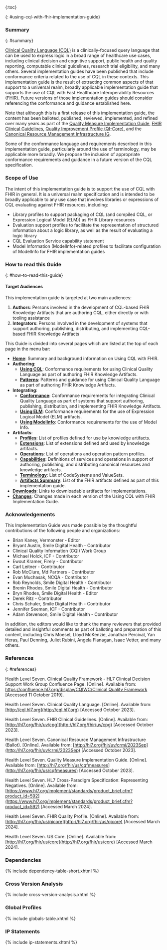 

{:toc}

<!--
Where possible, new and updated content will be highlighted with green text and background.
{:.new-content}
-->

{: #using-cql-with-fhir-implementation-guide}

### Summary
{: #summary}

[Clinical Quality Language (CQL)](http://cql.hl7.org) is a clinically-focused query language that can be used to express logic in a broad range of healthcare use cases, including clinical decision and cognitive support, public health and quality reporting, computable clinical guidelines, research trial eligibility, and many others. Several implementation guides have been published that include conformance criteria related to the use of CQL in these contexts. This implementation guide is the result of extracting common aspects of that support to a universal realm, broadly applicable implementation guide that supports the use of CQL with Fast Healthcare Interoperability Resources (FHIR). Future versions of those implementation guides should consider referencing the conformance and guidance established here.

Note that although this is a first release of this implementation guide, the content has been balloted, published, reviewed, implemented, and refined over many years as part of the [Quality Measure Implementation Guide](https://hl7.org/fhir/us/cqfmeasures), [FHIR Clinical Guidelines](https://hl7.org/fhir/uv/cpg), [Quality Improvement Profile (QI-Core)](https://hl7.org/fhir/us/qicore), and the [Canonical Resource Management Infrastructure IG](https://hl7.org/fhir/uv/crmi).

Some of the conformance language and requirements described in this implementation guide, particularly around the use of terminology, may be applicable more broadly. We propose the inclusion of appropriate conformance requirements and guidance in a future version of the CQL specification.

### Scope of Use

The intent of this implementation guide is to support the use of CQL with FHIR in general. It is a universal realm specification and is intended to be broadly applicable to any use case that involves libraries or expressions of CQL evaluating against FHIR resources, including:

* Library profiles to support packaging of CQL (and compiled CQL, or Expression Logical Model (ELM)) as FHIR Library resources
* Evaluation support profiles to facilitate the representation of structured information about a logic library, as well as the result of evaluating a logic library
* CQL Evaluation Service capability statement
* Model Information (ModelInfo)-related profiles to facilitate configuration of ModelInfo for FHIR implementation guides

### How to read this Guide
{: #how-to-read-this-guide}

#### Target Audiences

This implementation guide is targeted at two main audiences:

1. **Authors**: Persons involved in the development of CQL-based FHIR Knowledge Artifacts that are authoring CQL, either directly or with tooling assistance
2. **Integrators**: Persons involved in the development of systems that support authoring, publishing, distributing, and implementing CQL-based FHIR Knowledge Artifacts

This Guide is divided into several pages which are listed at the top of each
page in the menu bar:
-  **[Home](index.html)**: Summary and background information on Using CQL with FHIR.
-  **Authoring**:
    -  **[Using CQL](using-cql.html)**: Conformance requirements for using Clinical Quality Language as part of authoring FHIR Knowledge Artifacts.
    -  **[Patterns](patterns.html)**: Patterns and guidance for using Clinical Quality Language as part of authoring FHIR Knowledge Artifacts.
-  **Integrating**:
    -  **[Conformance](conformance.html)**: Conformance requirements for integrating Clinical Quality Language as part of systems that support authoring, publishing, distribution, and implementing FHIR Knowledge Artifacts.
    -  **[Using ELM](using-elm.html)**: Conformance requirements for the use of Expression Logical Model (ELM) artifacts.
    -  **[Using ModelInfo](using-modelinfo.html)**: Conformance requirements for the use of Model Info.
-  **Artifacts**: 
    -  **[Profiles](profiles.html)**: List of profiles defined for use by knowledge artifacts.
    -  **[Extensions](extensions.html)**: List of extensions defined and used by knowledge artifacts.
    -  **[Operations](operations.html)**: List of operations and operation pattern profiles.
    -  **[Capabilities](capabilities.html)**: Definitions of services and operations in support of authoring, publishing, and distributing canonical resources and knowledge artifacts.
    -  **[Terminology](terminology.html)**: List of CodeSystems and ValueSets.
    -  **[Artifacts Summary](artifacts.html)**: List of the FHIR artifacts defined as part of this implementation guide.
-  **[Downloads](downloads.html)**: Links to downloadable artifacts for implementations.
-  **[Changes](changes.html)**: Changes made in each version of the Using CQL with FHIR Implementation Guide.

### Acknowledgements

This Implementation Guide was made possible by the thoughtful contributions of the following people and organizations:

* Brian Kaney, Vermonster - Editor
* Bryant Austin, Smile Digital Health - Contributor
* Clinical Quality Information (CQI) Work Group
* Michael Holck, ICF - Contributor
* Ewout Kramer, Firely - Contributor
* Carl Leitner - Contributor
* Rob McClure, Md Partners - Contributor
* Evan Muchasak, NCQA - Contributor
* Rob Reynolds, Smile Digital Health - Contributor
* Brenin Rhodes, Smile Digital Health - Contributor
* Bryn Rhodes, Smile Digital Health - Editor
* Derek Ritz - Contributor
* Chris Schuler, Smile Digital Health - Contributor
* Jennifer Seeman, ICF - Contributor
* Adam Stevenson, Smile Digital Health - Contributor

In addition, the editors would like to thank the many reviewers that provided detailed and insightful comments as part of balloting and preparation of this content, including Chris Moesel, Lloyd McKenzie, Jonathan Percival, Yan Heras, Paul Denning, Juliet Rubini, Angela Flanagan, Isaac Vetter, and many others.

### References
{: #references}

Health Level Seven. Clinical Quality Framework - HL7 Clinical Decision Support Work Group Confluence Page. [Online]. Available from: [https://confluence.hl7.org/display/CQIWC/Clinical Quality Framework](https://confluence.hl7.org/display/CQIWC/Clinical%20Quality%20Framework) [Accessed 11 October 2019].

Health Level Seven. Clinical Quality Language. [Online]. Available from: [http://cql.hl7.org](http://cql.hl7.org) [Accessed October 2023].

Health Level Seven. FHIR Clinical Guidelines. [Online]. Available from: [http://hl7.org/fhir/uv/cpg](http://hl7.org/fhir/uv/cpg) [Accessed October 2023].

Health Level Seven. Canonical Resource Management Infrastructure (Ballot). [Online]. Available from: [http://hl7.org/fhir/uv/crmi/2023Sep](http://hl7.org/fhir/uv/crmi/2023Sep) [Accessed October 2023].

Health Level Seven. Quality Measure Implementation Guide. [Online]. Available from: [http://hl7.org/fhir/us/cqfmeasures](http://hl7.org/fhir/us/cqfmeasures) [Accessed October 2023].

Health Level Seven. HL7 Cross-Paradigm Specification: Representing Negatives. [Online]. Available from: [https://www.hl7.org/implement/standards/product_brief.cfm?product_id=592](https://www.hl7.org/implement/standards/product_brief.cfm?product_id=592) [Accessed March 2024].

Health Level Seven. FHIR Quality Profile. [Online]. Available from: [http://hl7.org/fhir/us/qicore](http://hl7.org/fhir/us/qicore) [Accessed March 2024].

Health Level Seven. US Core. [Online]. Available from: [http://hl7.org/fhir/us/core](http://hl7.org/fhir/us/core) [Accessed March 2024].

### Dependencies

{% include dependency-table-short.xhtml %}

### Cross Version Analysis

{% include cross-version-analysis.xhtml %}

### Global Profiles

{% include globals-table.xhtml %}

### IP Statements

{% include ip-statements.xhtml %}
